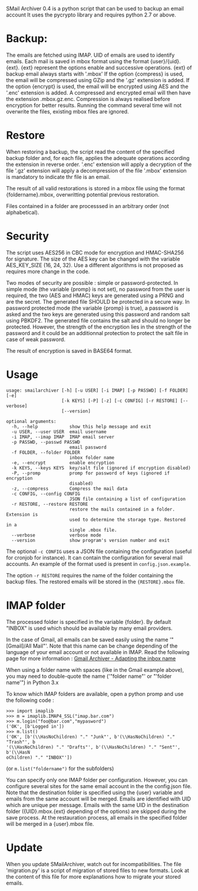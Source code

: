 SMail Archiver 0.4 is a python script that can be used to backup an email account
It uses the pycrypto library and requires python 2.7 or above.

# Backup:
The emails are fetched using IMAP. UID of emails are used to identify emails.
Each mail is saved in mbox format using the format {user}/{uid}.{ext}.
{ext} represent the options enable and successive operations.
{ext} of backup email always starts with '.mbox'
If the option {compress} is used, the email will be compressed using GZip
and the '.gz' extension is added.
If the option {encrypt} is used, the email will be encrypted using AES
and the '.enc' extension is added.
A compressed and encrypted email will then have the extension .mbox.gz.enc.
Compression is always realised before encryption for better results.
Running the command several time will not overwrite the files, existing mbox
files are ignored.

# Restore
When restoring a backup, the script read the content of the specified backup
folder and, for each file, applies the adequate operations according the
extension in reverse order.
'.enc' extension will apply a decryption of the file
'.gz' extension will apply a decompression of the file
'.mbox' extension is mandatory to indicate thr file is an email.

The result of all valid restorations is stored in a mbox file using the
format {foldername}.mbox, overwritting potential previous restoration.

Files contained in a folder are processsed in an arbitrary order (not
alphabetical).
    
# Security
The script uses AES256 in CBC mode for encryption and HMAC-SHA256 for 
signature. The size of the AES key can be changed with the variable 
AES_KEY_SIZE (16, 24, 32). Use a different algorithms is not proposed as
requires more change in the code.

Two modes of security are possible : simple or password-protected.
In simple mode (the variable {promp} is not set), no password from the user
is required, the two (AES and HMAC) keys are generated using a PRNG and are
the secret. The generated file SHOULD be protected in a secure way.
In password protected mode (the variable {promp} is true), a password is
asked and the two keys are generated using this password and random salt
using PBKDF2. The generated file contains the salt and should no longer be
protected. However, the strength of the encryption lies in the strength of 
the password and it could be an additionnal protection to protect the salt
file in case of weak password.

The result of encryption is saved in BASE64 format.

# Usage
```
usage: smailarchiver [-h] [-u USER] [-i IMAP] [-p PASSWD] [-f FOLDER] [-e]
                     [-k KEYS] [-P] [-z] [-c CONFIG] [-r RESTORE] [--verbose]
                     [--version]

optional arguments:
  -h, --help            show this help message and exit
  -u USER, --user USER  email username
  -i IMAP, --imap IMAP  IMAP email server
  -p PASSWD, --passwd PASSWD
                        email password
  -f FOLDER, --folder FOLDER
                        inbox folder name
  -e, --encrypt         enable encryption
  -k KEYS, --keys KEYS  key/salt file (ignored if encryption disabled)
  -P, --promp           promp for password of keys (ignored if encryption
                        disabled)
  -z, --compress        Compress the mail data
  -c CONFIG, --config CONFIG
                        JSON file containing a list of configuration
  -r RESTORE, --restore RESTORE
                        restore the mails contained in a folder. Extension is
                        used to determine the storage type. Restored in a
                        single .mbox file.
  --verbose             verbose mode
  --version             show program's version number and exit
```

The optional `-c CONFIG` uses a JSON file containing the configuration (useful
for cronjob for instance). It can contain the configuration for several 
mail accounts. An example of the format used is present in 
`config.json.example`.

The option `-r RESTORE` requires the name of the folder containing the backup
files. The restored emails will be stored in the `{RESTORE}.mbox` file.

# IMAP folder

The processed folder is specified in the variable {folder}. By default
"INBOX" is used which should be available by many email providers.

In the case of Gmail, all emails can be saved easily using the name 
'"[Gmail]/All Mail"'. Note that this name can be change depending of the
language of your email account or not available in IMAP. Read the following
page for more information : [Gmail Archiver - Adapting the inbox name](http://www.sebsauvage.net/wiki/doku.php?id=gmail_archiver)

When using a folder name with spaces (like in the Gmail example above), you
may need to double-quote the name ('"folder name"' or "'folder name'") in
Python 3.x

To know which IMAP folders are available, open a python promp and use the 
following code :

    >>> import imaplib
    >>> m = imaplib.IMAP4_SSL("imap.bar.com")
    >>> m.login("foo@bar.com","mypasword")
    ('OK', [b'Logged in'])
    >>> m.list()
    ('OK', [b'(\\HasNoChildren) "." "Junk"', b'(\\HasNoChildren) "." "Trash"', b
    '(\\HasNoChildren) "." "Drafts"', b'(\\HasNoChildren) "." "Sent"', b'(\\HasN
    oChildren) "." "INBOX"'])

(or `m.list("foldername")` for the subfolders)

You can specify only one IMAP folder per configuration. However, you can
configure several sites for the same email account in the the config.json
file. Note that the destination folder is specified using the {user} 
variable and emails from the same account will be merged. Emails are
identified with UID which are unique per message. Emails with the same UID
in the destination folder ({UID}.mbox.{ext} depending of the options) are
skipped during the save process. At the restauration process, all emails in
the specified folder will be merged in a {user}.mbox file.

# Update
When you update SMailArchiver, watch out for incompatibilities.
The file 'migration.py' is a script of migration of stored files to new
formats. Look at the content of this file for more explanations how to
migrate your stored emails.
